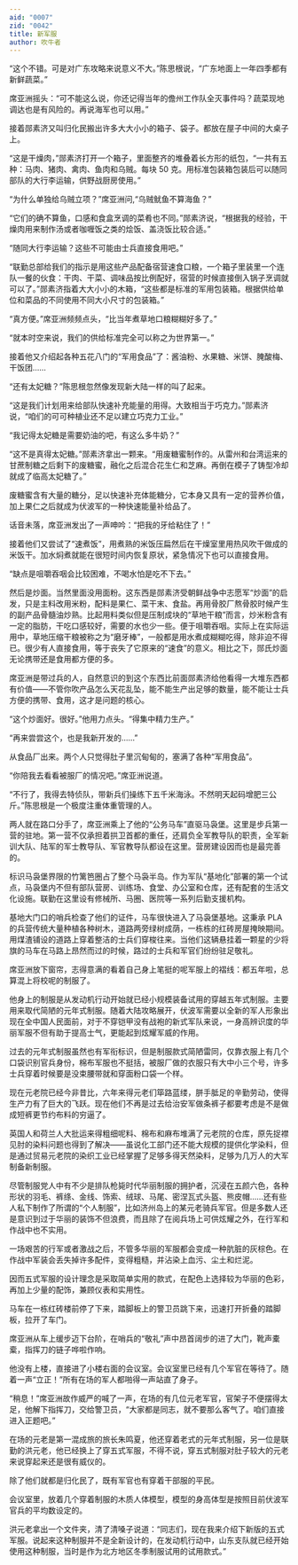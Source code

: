 ```yaml
---
aid: "0007"
zid: "0042"
title: 新军服
author: 吹牛者
---
```


“这个不错。可是对广东攻略来说意义不大。”陈思根说，“广东地面上一年四季都有新鲜蔬菜。”

席亚洲摇头：“可不能这么说，你还记得当年的儋州工作队全灭事件吗？蔬菜现地调达也是有风险的。再说海军也可以用。”

接着郧素济又叫归化民搬出许多大大小小的箱子、袋子。都放在屋子中间的大桌子上。

“这是干燥肉，”郧素济打开一个箱子，里面整齐的堆叠着长方形的纸包，“一共有五种：马肉、猪肉、禽肉、鱼肉和乌贼。每块 50 克。用标准包装箱包装后可以随同部队的大行李运输，供野战厨房使用。”

“为什么单独给乌贼立项？”席亚洲问,“乌贼鱿鱼不算海鱼？”

“它们的确不算鱼，口感和食盒烹调的菜肴也不同。”郧素济说，“根据我的经验，干燥肉用来制作汤或者咖喱饭之类的烩饭、盖浇饭比较合适。”

“随同大行李运输？这些不可能由士兵直接食用吧。”

“联勤总部给我们的指示是用这些产品配备宿营速食口粮，一个箱子里装里一个连队一餐的伙食：干肉、干菜、调味品按比例配好，宿营的时候直接倒入锅子烹调就可以了。”郧素济指着大大小小的木箱，“这些都是标准的军用包装箱。根据供给单位和菜品的不同使用不同大小尺寸的包装箱。”

“真方便。”席亚洲频频点头，“比当年煮草地口粮糊糊好多了。”

“就本时空来说，我们的供给标准完全可以称之为世界第一。”

接着他又介绍起各种五花八门的“军用食品”了：酱油粉、水果糖、米饼、腌酸梅、干饭团……

“还有太妃糖？”陈思根忽然像发现新大陆一样的叫了起来。

“这是我们计划用来给部队快速补充能量的用得。大致相当于巧克力。”郧素济说，“咱们的可可种植业还不足以建立巧克力工业。”

“我记得太妃糖是需要奶油的吧，有这么多牛奶？”

“这不是真得太妃糖。”郧素济拿出一颗来。“用废糖蜜制作的。从雷州和台湾运来的甘蔗制糖之后剩下的废糖蜜，融化之后混合花生仁和芝麻。再倒在模子了铸型冷却就成了临高太妃糖了。”

废糖蜜含有大量的糖分，足以快速补充体能糖分，它本身又具有一定的营养价值，加上果仁之后就成为伏波军的一种快速能量补给品了。

话音未落，席亚洲发出了一声呻吟：“把我的牙给粘住了！”

接着他们又尝试了“速煮饭”，用煮熟的米饭压扁然后在干燥室里用热风吹干做成的米饭干。加水焖煮就能在很短时间内恢复原状，紧急情况下也可以直接食用。

“缺点是咀嚼吞咽会比较困难，不喝水怕是吃不下去。”

然后是炒面。当然里面没用面粉。这东西是郧素济受朝鲜战争中志愿军“炒面”的启发，只是主料改用米粉，配料是果仁、菜干末、食盐。再用骨胶厂熬骨胶时候产生的副产品骨髓油炒熟。比起用料类似但是压制成块的“草地干粮”而言，炒米粉含有一定的脂肪，干吃口感较好，需要的水也少一些。便于咀嚼吞咽。实际上在实际运用中，草地压缩干粮被称之为“磨牙棒”，一般都是用水煮成糊糊吃得，除非迫不得已。很少有人直接食用，等于丧失了它原来的“速食”的意义。相比之下，郧氏炒面无论携带还是食用都方便的多。

席亚洲是带过兵的人，自然意识的到这个东西比前面郧素济给他看得一大堆东西都有价值――不管你吹产品怎么天花乱坠，能不能生产出足够的数量，能不能让士兵方便的携带、食用，这才是问题的核心。

“这个炒面好。很好。”他用力点头。“得集中精力生产。”

“再来尝尝这个，也是我新开发的……”

从食品厂出来。两个人只觉得肚子里沉甸甸的，塞满了各种“军用食品”。

“你陪我去看看被服厂的情况吧。”席亚洲说道。

“不行了，我得去特侦队，带新兵们操练下五千米海泳。不然明天起码增肥三公斤。”陈思根是一个极度注重体重管理的人。

两人就在路口分手了，席亚洲乘上了他的“公务马车”直驱马袅堡。这里是步兵第一营的驻地。第一营不仅承担着拱卫首都的重任，还肩负全军教导队的职责，全军新训大队、陆军的军士教导队、军官教导队都设在这里。营房建设因而也是最完善的。

标识马袅堡界限的竹篱笆圈占了整个马袅半岛。作为军队“基地化”部署的第一个试点，马袅堡内不但有部队营房、训练场、食堂、办公室和仓库，还有配套的生活文化设施。联勤在这里设有修械所、马圈、医院等一系列后勤支援机构。

基地大门口的哨兵检查了他们的证件，马车很快进入了马袅堡基地。这秉承 PLA 的兵营传统大量种植各种树木，道路两旁绿树成荫，一栋栋的红砖房屋掩映期间。用煤渣铺设的道路上穿着整洁的士兵们穿梭往来。当他们这辆悬挂着一颗星的少将旗的马车在马路上昂然而过的时候，路过的士兵和军官们纷纷驻足敬礼。

席亚洲放下窗帘，志得意满的看着自己身上笔挺的呢军服上的褶线：都五年啦，总算混上将校呢的制服了。

他身上的制服是从发动机行动开始就已经小规模装备试用的穿越五年式制服。主要用来取代简陋的元年式制服。随着大陆攻略展开，伏波军需要以全新的军人形象出现在全中国人民面前，对于不穿铠甲没有战袍的新式军队来说，一身高辨识度的华丽军服不但有助于提高士气，更能起到炫耀军威的作用。

过去的元年式制服虽然也有军衔标识，但是制服款式简陋雷同，仅靠衣服上有几个口袋识别官兵身份，棉布军服也不挺括，被服厂做的衣服只有大中小三个号，许多士兵穿着时候要是没束腰带就和穿面粉口袋一个样。

现在元老院已经今非昔比，六年来得元老们筚路蓝缕，胼手胝足的辛勤劳动，使得生产力有了巨大的飞跃。现在他们不再是过去给治安军做条裤子都要考虑是不是做成短裤更节约布料的穷逼了。

英国人和荷兰人大批运来得粗细呢料、棉布和麻布堆满了元老院的仓库，原先捉襟见肘的染料问题也得到了解决――虽说化工部门还不能大规模的提供化学染料，但是通过贸易元老院的染织工业已经掌握了足够多得天然染料，足够为几万人的大军制备新制服。

尽管制服党人中有不少是排队枪毙时代华丽制服的拥护者，沉浸在五颜六色，各种形状的羽毛、裤绦、金线、饰索、绒球、马尾、密涅瓦式头盔、熊皮帽……还有些人私下制作了所谓的“个人制服”，比如济州岛上的某元老骑兵军官。但是多数人还是意识到过于华丽的装饰不但浪费，而且除了在阅兵场上可供炫耀之外，在行军和作战中也不实用。

一场艰苦的行军或者激战之后，不管多华丽的军服都会变成一种肮脏的灰棕色。在作战中军装会丢失掉许多配件，变得粗糙，并沾染上血污、尘土和烂泥。

因而五式军服的设计理念是采取简单实用的款式，在配色上选择较为华丽的色彩，再加上少量的配饰，兼顾仪表和实用性。

马车在一栋红砖楼前停了下来，踏脚板上的警卫员跳下来，迅速打开折叠的踏脚板，拉开了车门。

席亚洲从车上缓步迈下台阶，在哨兵的“敬礼”声中昂首阔步的进了大门，靴声橐槖，指挥刀的链子哗啦作响。

他没有上楼，直接进了小楼右面的会议室。会议室里已经有几个军官在等待了。随着一声“立正！”所有在场的军人都啪得一声站直了身子。

“稍息！”席亚洲故作威严的喊了一声，在场的有几位元老军官，官架子不便摆得太足，他解下指挥刀，交给警卫员，“大家都是同志，就不要那么客气了。咱们直接进入正题吧。”

在场的元老是第一混成旅的旅长朱鸣夏，他还穿着老式的元年式制服，另一位是联勤的洪元老，他已经换上了穿五式军服，不得不说，穿五式制服对肚子较大的元老来说穿起来还是很有威仪的。

除了他们就都是归化民了，既有军官也有穿着干部服的平民。

会议室里，放着几个穿着制服的木质人体模型，模型的身高体型是按照目前伏波军官兵的平均数设定的。

洪元老拿出一个文件夹，清了清嗓子说道：“同志们，现在我来介绍下新版的五式军服。说起来这种制服并不是全新设计的，在发动机行动中，山东支队就已经开始使用这种制服，当时是作为北方地区冬季制服试用的试用款式。”

